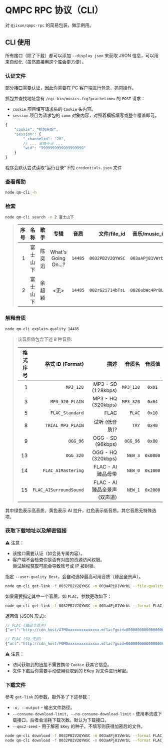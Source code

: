 # QMPC RPC 协议（CLI）

对 `@jixun/qmpc-rpc` 的简易包装，做示例用。

## CLI 使用

所有接口（除了下载）都可以添加 `--display json` 来获取 JSON 信息，可以用来自动化（虽然直接用这个库会更方便）。

### 认证文件

部分接口需要认证，因此你需要在 PC 客户端进行登录、抓包操作。

抓包并查找地址含有 `/cgi-bin/musics.fcg?pcachetime=` 的 `POST` 请求：

- `cookie` 项目填写请求头的 `Cookie` 头内容。
- `session` 项目为请求包的 `comm` 对象内容，对照着模板填写或整个覆盖即可。

```js
{
    "cookie": "抓包获取",
    "session": {
        "_channelid": "20",
        // ... 省略不计 ...
        "wid": "9999999999999999999"
    }
}
```

程序会默认尝试读取“运行目录”下的 `credentials.json` 文件

### 查看帮助

```sh
node qm-cli -h
```

### 检索

```sh
node qm-cli search -n 2 富士山下
```

> | 序号 | 名称     | 歌手   |           专辑           |  音质   |     文件/file_id |    音乐/music_id |
> | ---: | -------- | ------ | :----------------------: | :-----: | ---------------: | ---------------: |
> |    1 | 富士山下 | 陈奕迅 | What's Going<br/> On...? | `14485` | `0032PB2V2QYWSC` | `003aAPj81VWrbL` |
> |    2 | 富士山下 | 余超颖 |           <无>           | `14485` | `002rG2i714bTsL` | `0026ubWc4PrBUh` |

### 解释音质

```sh
node qm-cli explain-quality 14485
```

> 该音质值包含下述 8 种音质:
>
> | 格式序号 |       格式 ID (Format) |                          描述 |    音质名 |  音质值  |
> | -------: | ---------------------: | ----------------------------: | --------: | :------: |
> |        1 |              `MP3_128` |            MP3 - SD (128kbps) | `MP3_128` |  `0x01`  |
> |        3 |        `MP3_320_PLAIN` |            MP3 - HQ (320kbps) | `MP3_320` |  `0x04`  |
> |        5 |        `FLAC_Standard` |                          FLAC |    `FLAC` |  `0x10`  |
> |        8 |      `TRIAL_MP3_PLAIN` |                试听 (低音质)? |     `TRY` |  `0x40`  |
> |        9 |               `OGG_96` |             OGG - SD (96kbps) |  `OGG_96` |  `0x80`  |
> |       13 |              `OGG_320` |            OGG - HQ (320kbps) |   `NEW_3` | `0x0800` |
> |       14 |     `FLAC_AIMastering` |            FLAC - AI 臻品母带 |   `NEW_0` | `0x1000` |
> |       15 | `FLAC_AISurroundSound` | FLAC - AI 臻品全景声 (双声道) |   `NEW_1` | `0x2000` |

其中绿色表示高音质，黄色表示 AI 拉升，红色表示低音质。其它音质无特殊选项。

### 获取下载地址以及解密链接

⚠️ 注意：

- 该接口需要认证（如会员专属内容）。
- 客户端不会检查你是否有对应的资源访问权限。 \
     尝试越权获取可能会导致账号或 IP 被封锁。

指定 `--user-quality Best`，会自动选择最高可用音质（臻品全景声）。

```sh
node qm-cli get-link -f 0032PB2V2QYWSC -m 003aAPj81VWrbL --file-quality 14485 --user-quality Best --display json
```

如果需要指定其中一个音质，如 `FLAC`，参数更改如下：

```sh
node qm-cli get-link -f 0032PB2V2QYWSC -m 003aAPj81VWrbL --format FLAC_Standard --display json
```

返回值 (JSON 形式):

```js
// FLAC (臻品全景声)
{"url":"http://cdn_host/AIM0xxxxxxxxxxxxxx.mflac?guid=00000000000000000000000000000000&vkey=FFFFFFFFFFFFFFFFFFFFFFFFFFFFFFFFFFFFFFFFFFFFFFFFFFFFFFFFFFFFFFFFFFFFFFFFFFFFFFFFFFFFFFFFFFFFFFFFFFFFFFFFFFFFFFFF&uin=10000&fromtag=12345","ekey":"U0F4...."}

// FLAC (SQ 无损)
{"url":"http://cdn_host/F0M0xxxxxxxxxxxxxx.mflac?guid=00000000000000000000000000000000&vkey=FFFFFFFFFFFFFFFFFFFFFFFFFFFFFFFFFFFFFFFFFFFFFFFFFFFFFFFFFFFFFFFFFFFFFFFFFFFFFFFFFFFFFFFFFFFFFFFFFFFFFFFFFFFFFFFF&uin=20000&fromtag=54321","ekey":"ZnFi...."}
```

⚠️ 注意：

- 访问获取到的链接不需要携带 `Cookie` 获其它信息。
- 文件下载后你需要手动使用获取到的 EKey 对文件进行解密。

### 下载文件

参考 `get-link` 的参数，额外多了下述参数：

- `-o, --output` - 输出文件路径。
- `--consume-download-limit, --no-consume-download-limit` - 使用串流或下载接口，后者会消耗下载次数。默认为下载接口。
- `--qmc2-seed` - 用于解密 `EKey` 的种子。不填写则获得加密后的文件。

```sh
node qm-cli download -f 0032PB2V2QYWSC -m 003aAPj81VWrbL --format FLAC_Standard --qmc2-seed 0 -o /tmp/富士山下.flac
node qm-cli download -f 0032PB2V2QYWSC -m 003aAPj81VWrbL --format FLAC_Standard -o /tmp/富士山下.mflac
```
